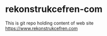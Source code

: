 # rekonstrukcefren-com

This is git repo holding content of web site https://www.rekonstrukcefren.com
